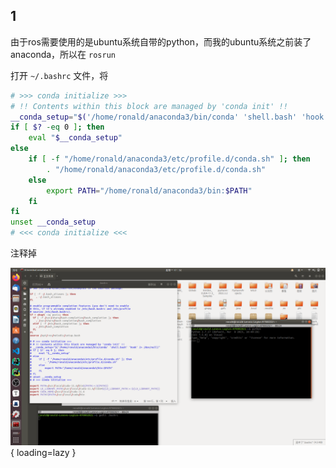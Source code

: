 ## 1

由于ros需要使用的是ubuntu系统自带的python，而我的ubuntu系统之前装了anaconda，所以在 `rosrun` 

打开 `~/.bashrc` 文件，将

```bash
# >>> conda initialize >>>
# !! Contents within this block are managed by 'conda init' !!
__conda_setup="$('/home/ronald/anaconda3/bin/conda' 'shell.bash' 'hook' 2> /dev/null)"
if [ $? -eq 0 ]; then
    eval "$__conda_setup"
else
    if [ -f "/home/ronald/anaconda3/etc/profile.d/conda.sh" ]; then
        . "/home/ronald/anaconda3/etc/profile.d/conda.sh"
    else
        export PATH="/home/ronald/anaconda3/bin:$PATH"
    fi
fi
unset __conda_setup
# <<< conda initialize <<<
```

注释掉

![anaconda_conflict](../images/anaconda_conflict.png){ loading=lazy }

